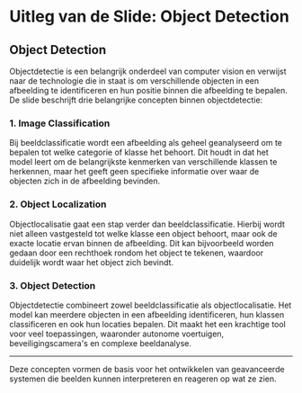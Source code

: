 # Uitleg van de Slide: Object Detection

## Object Detection

Objectdetectie is een belangrijk onderdeel van computer vision en verwijst naar de technologie die in staat is om verschillende objecten in een afbeelding te identificeren en hun positie binnen die afbeelding te bepalen. De slide beschrijft drie belangrijke concepten binnen objectdetectie:

### 1. Image Classification
Bij beeldclassificatie wordt een afbeelding als geheel geanalyseerd om te bepalen tot welke categorie of klasse het behoort. Dit houdt in dat het model leert om de belangrijkste kenmerken van verschillende klassen te herkennen, maar het geeft geen specifieke informatie over waar de objecten zich in de afbeelding bevinden.

### 2. Object Localization
Objectlocalisatie gaat een stap verder dan beeldclassificatie. Hierbij wordt niet alleen vastgesteld tot welke klasse een object behoort, maar ook de exacte locatie ervan binnen de afbeelding. Dit kan bijvoorbeeld worden gedaan door een rechthoek rondom het object te tekenen, waardoor duidelijk wordt waar het object zich bevindt.

### 3. Object Detection
Objectdetectie combineert zowel beeldclassificatie als objectlocalisatie. Het model kan meerdere objecten in een afbeelding identificeren, hun klassen classificeren en ook hun locaties bepalen. Dit maakt het een krachtige tool voor veel toepassingen, waaronder autonome voertuigen, beveiligingscamera's en complexe beeldanalyse.

---

Deze concepten vormen de basis voor het ontwikkelen van geavanceerde systemen die beelden kunnen interpreteren en reageren op wat ze zien.